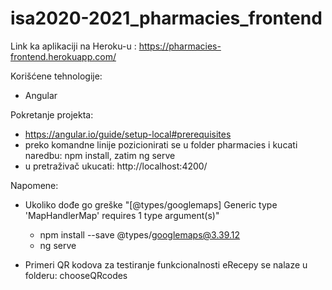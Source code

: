 # isa2020-2021_pharmacies_frontend

Link ka aplikaciji na Heroku-u : https://pharmacies-frontend.herokuapp.com/

Korišćene tehnologije:
  - Angular
  
Pokretanje projekta:
  - https://angular.io/guide/setup-local#prerequisites
  - preko komandne linije pozicionirati se u folder pharmacies i kucati naredbu: npm install, zatim ng serve
  - u pretraživač ukucati: http://localhost:4200/
  
Napomene:
  - Ukoliko dođe go greške "[@types/googlemaps] Generic type 'MapHandlerMap<T>' requires 1 type argument(s)"
    - npm install --save @types/googlemaps@3.39.12
    - ng serve

  - Primeri QR kodova za testiranje funkcionalnosti eRecepy se nalaze u folderu: chooseQRcodes
  
